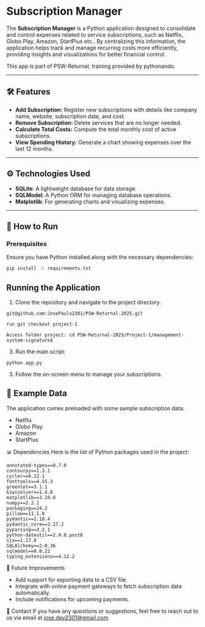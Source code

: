 # Subscription Manager

The **Subscription Manager** is a Python application designed to consolidate and control expenses related to service subscriptions, such as Netflix, Globo Play, Amazon, StartPlus etc.. By centralizing this information, the application helps track and manage recurring costs more efficiently, providing insights and visualizations for better financial control.

This app is part of PSW-Returnal, training provided by pythonando.

---

## 🛠 Features

- **Add Subscription:** Register new subscriptions with details like company name, website, subscription date, and cost.
- **Remove Subscription:** Delete services that are no longer needed.
- **Calculate Total Costs:** Compute the total monthly cost of active subscriptions.
- **View Spending History:** Generate a chart showing expenses over the last 12 months.

---

## ⚙️ Technologies Used

- **SQLite**: A lightweight database for data storage.
- **SQLModel**: A Python ORM for managing database operations.
- **Matplotlib**: For generating charts and visualizing expenses.

---

## 🚀 How to Run

### Prerequisites

Ensure you have Python installed along with the necessary dependencies:

```bash
pip install -r requirements.txt
```

## Running the Application
1. Clone the repository and navigate to the project directory.
```
git@github.com:JosePaulo2301/PSW-Returnal-2025.git
```
```
run git checkout project-1
```
```
Access folder project: cd PSW-Returnal-2025/Project-1/management-system-signature$ 
``` 
   
3. Run the main script:
```
python app.py
```
3. Follow the on-screen menu to manage your subscriptions.

## 💾 Example Data

The application comes preloaded with some sample subscription data:
- Netflix
- Globo Play
- Amazon
- StartPlus


📊 Dependencies
Here is the list of Python packages used in the project:
```
annotated-types==0.7.0
contourpy==1.3.1
cycler==0.12.1
fonttools==4.55.3
greenlet==3.1.1
kiwisolver==1.4.8
matplotlib==3.10.0
numpy==2.2.1
packaging==24.2
pillow==11.1.0
pydantic==2.10.4
pydantic_core==2.27.2
pyparsing==3.2.1
python-dateutil==2.9.0.post0
six==1.17.0
SQLAlchemy==2.0.36
sqlmodel==0.0.22
typing_extensions==4.12.2

```

🌟 Future Improvements
- Add support for exporting data to a CSV file.
- Integrate with online payment gateways to fetch subscription data automatically.
- Include notifications for upcoming payments.

📧 Contact
If you have any questions or suggestions, feel free to reach out to us via email at jose.dev2301@gmail.com
